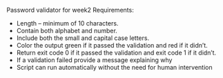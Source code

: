 Password validator for week2
Requirements:
* Length – minimum of 10 characters.
* Contain both alphabet and number.
* Include both the small and capital case letters.
* Color the output green if it passed the validation and red if it didn’t.
* Return exit code 0 if it passed the validation and exit code 1 if it didn’t.
* If a validation failed provide a message explaining why
* Script can run automatically without the need for human intervention